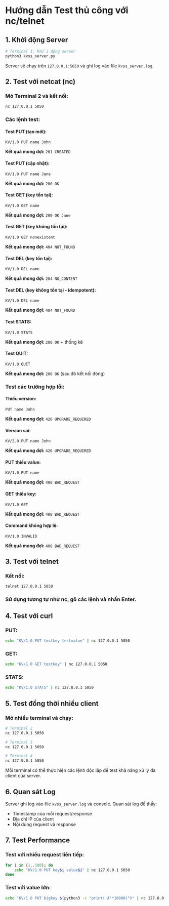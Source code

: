 # Hướng dẫn Test thủ công với nc/telnet

## 1. Khởi động Server

```bash
# Terminal 1: Khởi động server
python3 kvss_server.py
```

Server sẽ chạy trên `127.0.0.1:5050` và ghi log vào file `kvss_server.log`.

## 2. Test với netcat (nc)

### Mở Terminal 2 và kết nối:
```bash
nc 127.0.0.1 5050
```

### Các lệnh test:

#### Test PUT (tạo mới):
```
KV/1.0 PUT name John
```
**Kết quả mong đợi:** `201 CREATED`

#### Test PUT (cập nhật):
```
KV/1.0 PUT name Jane
```
**Kết quả mong đợi:** `200 OK`

#### Test GET (key tồn tại):
```
KV/1.0 GET name
```
**Kết quả mong đợi:** `200 OK Jane`

#### Test GET (key không tồn tại):
```
KV/1.0 GET nonexistent
```
**Kết quả mong đợi:** `404 NOT_FOUND`

#### Test DEL (key tồn tại):
```
KV/1.0 DEL name
```
**Kết quả mong đợi:** `204 NO_CONTENT`

#### Test DEL (key không tồn tại - idempotent):
```
KV/1.0 DEL name
```
**Kết quả mong đợi:** `404 NOT_FOUND`

#### Test STATS:
```
KV/1.0 STATS
```
**Kết quả mong đợi:** `200 OK` + thống kê

#### Test QUIT:
```
KV/1.0 QUIT
```
**Kết quả mong đợi:** `200 OK` (sau đó kết nối đóng)

### Test các trường hợp lỗi:

#### Thiếu version:
```
PUT name John
```
**Kết quả mong đợi:** `426 UPGRADE_REQUIRED`

#### Version sai:
```
KV/2.0 PUT name John
```
**Kết quả mong đợi:** `426 UPGRADE_REQUIRED`

#### PUT thiếu value:
```
KV/1.0 PUT name
```
**Kết quả mong đợi:** `400 BAD_REQUEST`

#### GET thiếu key:
```
KV/1.0 GET
```
**Kết quả mong đợi:** `400 BAD_REQUEST`

#### Command không hợp lệ:
```
KV/1.0 INVALID
```
**Kết quả mong đợi:** `400 BAD_REQUEST`

## 3. Test với telnet

### Kết nối:
```bash
telnet 127.0.0.1 5050
```

### Sử dụng tương tự như nc, gõ các lệnh và nhấn Enter.

## 4. Test với curl

### PUT:
```bash
echo "KV/1.0 PUT testkey testvalue" | nc 127.0.0.1 5050
```

### GET:
```bash
echo "KV/1.0 GET testkey" | nc 127.0.0.1 5050
```

### STATS:
```bash
echo "KV/1.0 STATS" | nc 127.0.0.1 5050
```

## 5. Test đồng thời nhiều client

### Mở nhiều terminal và chạy:
```bash
# Terminal 2
nc 127.0.0.1 5050

# Terminal 3  
nc 127.0.0.1 5050

# Terminal 4
nc 127.0.0.1 5050
```

Mỗi terminal có thể thực hiện các lệnh độc lập để test khả năng xử lý đa client của server.

## 6. Quan sát Log

Server ghi log vào file `kvss_server.log` và console. Quan sát log để thấy:
- Timestamp của mỗi request/response
- Địa chỉ IP của client
- Nội dung request và response

## 7. Test Performance

### Test với nhiều request liên tiếp:
```bash
for i in {1..100}; do
    echo "KV/1.0 PUT key$i value$i" | nc 127.0.0.1 5050
done
```

### Test với value lớn:
```bash
echo "KV/1.0 PUT bigkey $(python3 -c "print('A'*10000)")" | nc 127.0.0.1 5050
```
